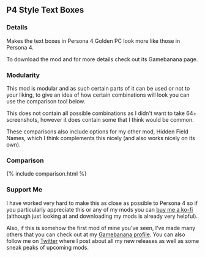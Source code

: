 ## P4 Style Text Boxes

### Details
Makes the text boxes in Persona 4 Golden PC look more like those in Persona 4. 

To download the mod and for more details check out its Gamebanana page.

### Modularity
This mod is modular and as such certain parts of it can be used or not to your liking, to give an idea of how certain combinations will look you can use the comparison tool below. 

This does not contain all possible combinations as I didn't want to take 64+ screenshots, however it does contain some that I think would be common.

These comparisons also include options for my other mod, Hidden Field Names, which I think complements this nicely (and also works nicely on its own).

### Comparison
{% include comparison.html %}

### Support Me
I have worked very hard to make this as close as possible to Persona 4 so if you particularly appreciate this or any of my mods you can [buy me a ko-fi](https://ko-fi.com/animatedswine) (although just looking at and downloading my mods is already very helpful).

Also, if this is somehow the first mod of mine you've seen, I've made many others that you can check out at my [Gamebanana profile](https://gamebanana.com/members/submissions/mods/1742760). You can also follow me on [Twitter](https://twitter.com/AnimatedSwine37) where I post about all my new releases as well as some sneak peaks of upcoming mods.